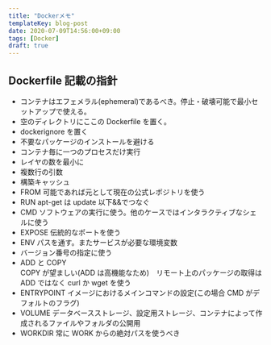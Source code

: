 ```yaml
---
title: "Dockerメモ"
templateKey: blog-post
date: 2020-07-09T14:56:00+09:00
tags: [Docker]
draft: true
---
```


## Dockerfile 記載の指針

<!--more-->

- コンテナはエフェメラル(ephemeral)であるべき。停止・破壊可能で最小セットアップで使える。
- 空のディレクトリにここの Dockerfile を置く。
- dockerignore を置く
- 不要なパッケージのインストールを避ける
- コンテナ毎に一つのプロセスだけ実行
- レイヤの数を最小に
- 複数行の引数
- 構築キャッシュ
- FROM 可能であれば元として現在の公式レポジトリを使う
- RUN apt-get は update 以下&&でつなぐ
- CMD ソフトウェアの実行に使う。他のケースではインタラクティブなシェルに使う
- EXPOSE 伝統的なポートを使う
- ENV パスを通す。またサービスが必要な環境変数
- バージョン番号の指定に使う
- ADD と COPY  
  COPY が望ましい(ADD は高機能なため)　リモート上のパッケージの取得は ADD ではなく curl か wget を使う
- ENTRYPOINT イメージにおけるメインコマンドの設定(この場合 CMD がデフォルトのフラグ)
- VOLUME データベースストレージ、設定用ストレージ、コンテナによって作成されるファイルやフォルダの公開用
- WORKDIR
  常に WORK からの絶対パスを使うべき
